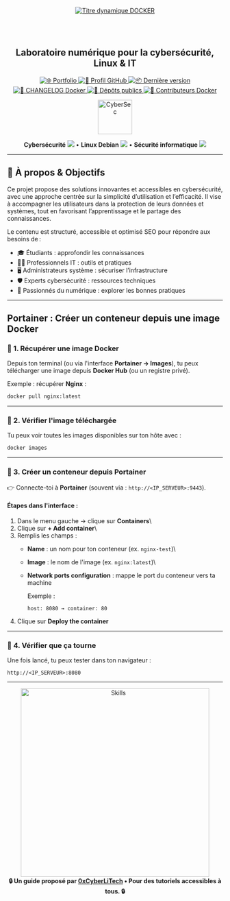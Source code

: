 <div align="center">

  <br></br>
  
  <a href="https://github.com/0xCyberLiTech">
    <img src="https://readme-typing-svg.herokuapp.com?font=JetBrains+Mono&size=50&duration=6000&pause=1000000000&color=FF0048&center=true&vCenter=true&width=1100&lines=%3EDOCKER_" alt="Titre dynamique DOCKER" />
  </a>
  
  <br></br>

  <h2>Laboratoire numérique pour la cybersécurité, Linux & IT</h2>

  <p align="center">
    <p align="center">
      <a href="https://0xcyberlitech.github.io/">
        <img src="https://img.shields.io/badge/Portfolio-0xCyberLiTech-181717?logo=github&style=flat-square" alt="🌐 Portfolio" />
      </a>
      <a href="https://github.com/0xCyberLiTech">
        <img src="https://img.shields.io/badge/Profil-GitHub-181717?logo=github&style=flat-square" alt="🔗 Profil GitHub" />
      </a>
      <a href="https://github.com/0xCyberLiTech/Docker/releases/latest">
        <img src="https://img.shields.io/github/v/release/0xCyberLiTech/Docker?label=version&style=flat-square&color=blue" alt="📦 Dernière version" />
      </a>
      <a href="https://github.com/0xCyberLiTech/Docker/blob/main/CHANGELOG.md">
        <img src="https://img.shields.io/badge/📄%20Changelog-Docker-blue?style=flat-square" alt="📄 CHANGELOG Docker" />
      </a>
      <a href="https://github.com/0xCyberLiTech?tab=repositories">
        <img src="https://img.shields.io/badge/Dépôts-publics-blue?style=flat-square" alt="📂 Dépôts publics" />
      </a>
      <a href="https://github.com/0xCyberLiTech/Docker/graphs/contributors">
        <img src="https://img.shields.io/badge/👥%20Contributeurs-cliquez%20ici-007ec6?style=flat-square" alt="👥 Contributeurs Docker" />
      </a>
    </p>
  </p>

</div>

<!--
Optimisation SEO : mots-clés cybersécurité, Linux, administration système, sécurité informatique, tutoriels, guides, expertise, formation, supervision, Docker, OpenVAS, firewall, proxy, DNS, SSH, Debian, IT, réseau, cryptographie, open source, ressources techniques, étudiants, professionnels, passionnés.
-->

<div align="center">
  <img src="https://img.icons8.com/fluency/96/000000/cyber-security.png" alt="CyberSec" width="80"/>
</div>

<div align="center">
  <p>
    <strong>Cybersécurité</strong> <img src="https://img.icons8.com/color/24/000000/lock--v1.png"/> • <strong>Linux Debian</strong> <img src="https://img.icons8.com/color/24/000000/linux.png"/> • <strong>Sécurité informatique</strong> <img src="https://img.icons8.com/color/24/000000/shield-security.png"/>
  </p>
</div>

---

## 🚀 À propos & Objectifs

Ce projet propose des solutions innovantes et accessibles en cybersécurité, avec une approche centrée sur la simplicité d’utilisation et l’efficacité. Il vise à accompagner les utilisateurs dans la protection de leurs données et systèmes, tout en favorisant l’apprentissage et le partage des connaissances.

Le contenu est structuré, accessible et optimisé SEO pour répondre aux besoins de :
- 🎓 Étudiants : approfondir les connaissances
- 👨‍💻 Professionnels IT : outils et pratiques
- 🖥️ Administrateurs système : sécuriser l’infrastructure
- 🛡️ Experts cybersécurité : ressources techniques
- 🚀 Passionnés du numérique : explorer les bonnes pratiques

---

## Portainer : Créer un conteneur depuis une image Docker
### 🔹 1. Récupérer une image Docker

Depuis ton terminal (ou via l'interface **Portainer → Images**), tu peux
télécharger une image depuis **Docker Hub** (ou un registre privé).

Exemple : récupérer **Nginx** :

``` bash
docker pull nginx:latest
```

------------------------------------------------------------------------

### 🔹 2. Vérifier l'image téléchargée

Tu peux voir toutes les images disponibles sur ton hôte avec :

``` bash
docker images
```

------------------------------------------------------------------------

### 🔹 3. Créer un conteneur depuis Portainer

👉 Connecte-toi à **Portainer** (souvent via :
`http://<IP_SERVEUR>:9443`).

#### Étapes dans l'interface :

1.  Dans le menu gauche → clique sur **Containers**\
2.  Clique sur **+ Add container**\
3.  Remplis les champs :
    -   **Name** : un nom pour ton conteneur (ex. `nginx-test`)\

    -   **Image** : le nom de l'image (ex. `nginx:latest`)\

    -   **Network ports configuration** : mappe le port du conteneur
        vers ta machine

        Exemple :

            host: 8080 → container: 80
4.  Clique sur **Deploy the container**

------------------------------------------------------------------------

### 🔹 4. Vérifier que ça tourne

Une fois lancé, tu peux tester dans ton navigateur :

    http://<IP_SERVEUR>:8080

---

<div align="center">
  <a href="https://github.com/0xCyberLiTech" target="_blank" rel="noopener">
    <img src="https://skillicons.dev/icons?i=linux,debian,bash,docker,nginx,git,vim,python,markdown" alt="Skills" width="440">
  </a>
</div>

<div align="center">
  <b>🔒 Un guide proposé par <a href="https://github.com/0xCyberLiTech">0xCyberLiTech</a> • Pour des tutoriels accessibles à tous. 🔒</b>
</div>
